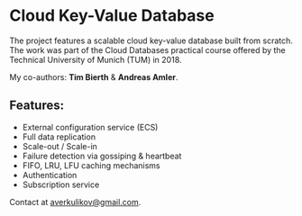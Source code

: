 # Cloud Key-Value Database
The project features a scalable cloud key-value database built from scratch. 
The work was part of the Cloud Databases practical course offered by the Technical University of Munich (TUM) in 2018. 

My co-authors: __Tim Bierth__ & __Andreas Amler__. 

## Features: 
* External configuration service (ECS)
* Full data replication
* Scale-out / Scale-in
* Failure detection via gossiping & heartbeat
* FIFO, LRU, LFU caching mechanisms
* Authentication
* Subscription service

Contact at averkulikov@gmail.com. 
